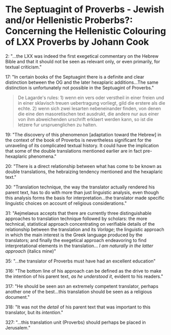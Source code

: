 # The Septuagint of Proverbs - Jewish and/or Hellenistic Proberbs?: Concerning the Hellenistic Colouring of LXX Proverbs by Johann Cook

2: "...the LXX was indeed the first exegetical commentary on the Hebrew Bible and that it should not be seen as relevant only, or even primarily, for textual criticism."

17: "In certain books of the Septuagint there is a definite and clear distinction between the OG and the later hexaplaric additions...The same distinction is unfortunately not possible in the Septuagint of Proverbs."
> De Lagarde's rules: 1) wenn ein vers oder verstheil in einer freien und in einer sklavisch treuen uebertragung vorliegt, gild die erstere als die echte. 2) wenn sich zwei lesarten nebeneinander finden, von denen die eine den masoretischen text ausdrukt, die andere nur aus einer von ihm abweichenden urschrift erklaert werden kann, so ist die letzere fur urspruenglichen zu halten.

19: "The discovery of this phenomenon [adaptation toward the Hebrew] in the context of the book of Proverbs is nevertheless significant for the unraveling of its complicated textual history. It could have the implication that some of the double translations mentioned earlier are in fact pre-hexaplaric phenomena."

20: "There is a direct relationship between what has come to be known as double translations, the hebraizing tendency mentioned and the hexaplaric text."

30: "Translation technique, the way the translator actually rendered his parent text, has to do with more than just linguistic analysis, even though this analysis forms the basis for interpretation...the translator made specific linguistic choices on account of religious considerations."

31: "Aejmelaeus accepts that there are currently three distinguishable approaches to translation technique followed by scholars: the more technical, statistical approach concentrating on verifiable details of the relationship between the translation and its _Vorlage_; the linguistic approach in which the main interest is the Greek language produced by the translators; and finally the exegetical approach endeavoring to find interpretational elements in the translation... _I am naturally in the latter approach_ (italics mine)"

35: "...the translator of Proverbs must have had an excellent education"

316: "The bottom line of his approach can be defined as the drive to make the intention of his parent text, _as he understood it_, evident to his readers."

317: "He should be seen asn an extremely competent translator, perhaps another one of the best...this translation should be seen as a religious document."

318: "It was not the _detail_ of his parent text that was important to this translator, but its _intention_."

327: "...this translation unit (Proverbs) should perhaps be placed in Jerusalem."
